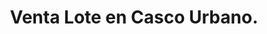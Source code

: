 ---
image: '/imgV/L/L Calle alberdi 356.jpg'
title: 'Venta Lote en Casco Urbano.'
location: 'San Miguel del Monte'
price: '$$$'
metros: '20x42 mts2'
info: 'Hermoso Lote dentro del Casco Urbano en la calle Alberdi 356 entre Alem y Belgrano, de 60x12 mts2.'
---